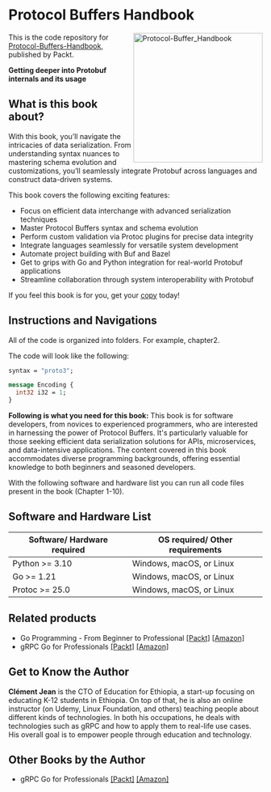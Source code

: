 # Protocol Buffers Handbook

<a href="https://www.packtpub.com/product/protocol-buffers-handbook/9781805124672"> <img src="https://content.packt.com/_/image/original/B21098/cover_image_large.jpg" alt="Protocol-Buffer_Handbook" itemprop="url" height="256px" align="right"> </a>

This is the code repository for [Protocol-Buffers-Handbook](https://www.packtpub.com/product/protocol-buffers-handbook/9781805124672), published by Packt.

**Getting deeper into Protobuf internals and its usage**

## What is this book about?
With this book, you’ll navigate the intricacies of data serialization. From understanding syntax nuances to mastering schema evolution and customizations, you’ll seamlessly integrate Protobuf across languages and construct data-driven systems.

This book covers the following exciting features:
* Focus on efficient data interchange with advanced serialization techniques
* Master Protocol Buffers syntax and schema evolution
* Perform custom validation via Protoc plugins for precise data integrity
* Integrate languages seamlessly for versatile system development
* Automate project building with Buf and Bazel
* Get to grips with Go and Python integration for real-world Protobuf applications
* Streamline collaboration through system interoperability with Protobuf

If you feel this book is for you, get your [copy](https://a.co/d/4G4hyXE) today!

## Instructions and Navigations

All of the code is organized into folders. For example, chapter2.

The code will look like the following:

```proto
syntax = "proto3";

message Encoding {
  int32 i32 = 1;
}
```

**Following is what you need for this book:**
This book is for software developers, from novices to experienced programmers, who are interested in harnessing the power of Protocol Buffers. It's particularly valuable for those seeking efficient data serialization solutions for APIs, microservices, and data-intensive applications. The content covered in this book accommodates diverse programming backgrounds, offering essential knowledge to both beginners and seasoned developers.

With the following software and hardware list you can run all code files present in the book (Chapter 1-10).

## Software and Hardware List
| Software/ Hardware required | OS required/ Other requirements |
| ------------------------------------ | ----------------------------------- |
| Python >= 3.10 | Windows, macOS, or Linux |
| Go >= 1.21 | Windows, macOS, or Linux |
| Protoc >= 25.0 | Windows, macOS, or Linux |

## Related products
* Go Programming - From Beginner to Professional [[Packt]](https://www.packtpub.com/product/go-programming-from-beginner-to-professional-second-edition/9781803243054) [[Amazon]](https://a.co/d/2IWWk9n)
* gRPC Go for Professionals [[Packt]](https://www.packtpub.com/product/grpc-go-for-professionals/9781837638840) [[Amazon]](https://a.co/d/45DMSQ4)

## Get to Know the Author
**Clément Jean**
is the CTO of Education for Ethiopia, a start-up focusing on educating K-12 students in Ethiopia. On top of that, he is also an online instructor (on Udemy, Linux Foundation, and others) teaching people about different kinds of technologies. In both his occupations, he deals with technologies such as gRPC and how to apply them to real-life use cases. His overall goal is to empower people through education and technology.

## Other Books by the Author
* gRPC Go for Professionals [[Packt]](https://www.packtpub.com/product/grpc-go-for-professionals/9781837638840) [[Amazon]](https://a.co/d/45DMSQ4)






